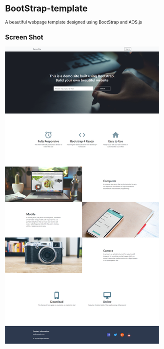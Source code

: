 # BootStrap-template
A beautiful webpage template designed using BootStrap and AOS.js

## Screen Shot
![screenshot](https://github.com/YH-G/BootStrap-template/blob/master/Demo.png?raw=true)
